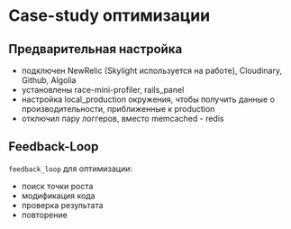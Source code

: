 # Case-study оптимизации

## Предварительная настройка

- подключен NewRelic (Skylight используется на работе), Cloudinary, Github, Algolia
- установлены race-mini-profiler, rails_panel
- настройка local_production окружения, чтобы получить данные о производительности, приближенные к production
- отключил пару логгеров, вместо memcached - redis

## Feedback-Loop

`feedback_loop` для оптимизации:

- поиск точки роста
- модификация кода
- проверка результата
- повторение
